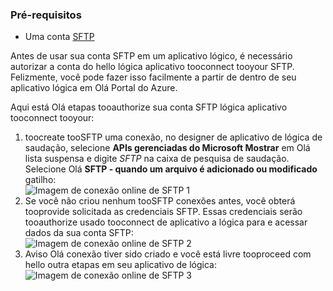### <a name="prerequisites"></a>Pré-requisitos
* Uma conta [SFTP](https://en.wikipedia.org/wiki/SSH_File_Transfer_Protocol)  

Antes de usar sua conta SFTP em um aplicativo lógico, é necessário autorizar a conta do hello lógica aplicativo tooconnect tooyour SFTP. Felizmente, você pode fazer isso facilmente a partir de dentro de seu aplicativo lógica em Olá Portal do Azure.  

Aqui está Olá etapas tooauthorize sua conta SFTP lógica aplicativo tooconnect tooyour:  

1. toocreate tooSFTP uma conexão, no designer de aplicativo de lógica de saudação, selecione **APIs gerenciadas do Microsoft Mostrar** em Olá lista suspensa e digite *SFTP* na caixa de pesquisa de saudação. Selecione Olá **SFTP - quando um arquivo é adicionado ou modificado** gatilho:  
   ![Imagem de conexão online de SFTP 1](./media/connectors-create-api-sftp/sftp-1.png)  
2. Se você não criou nenhum tooSFTP conexões antes, você obterá tooprovide solicitada as credenciais SFTP. Essas credenciais serão tooauthorize usado tooconnect de aplicativo a lógica para e acessar dados da sua conta SFTP:  
   ![Imagem de conexão online de SFTP 2](./media/connectors-create-api-sftp/sftp-2.png)  
3. Aviso Olá conexão tiver sido criado e você está livre tooproceed com hello outra etapas em seu aplicativo de lógica:   
   ![Imagem de conexão online de SFTP 3](./media/connectors-create-api-sftp/sftp-3.png) 

